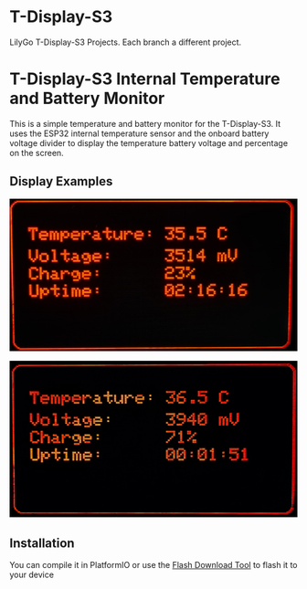 # T-Display-S3
LilyGo T-Display-S3 Projects. Each branch a different project.

# T-Display-S3 Internal Temperature and Battery Monitor

This is a simple temperature and battery monitor for the T-Display-S3.
It uses the ESP32 internal temperature sensor and the onboard battery voltage divider to display the temperature battery voltage and percentage on the screen.

## Display Examples

![T-Display showing temperature of 36.5°C, voltage of 3940mV, 71% charge, and uptime of 00:01:51](20250204_000542-2.jpg)

![T-Display showing temperature of 35.5°C, voltage of 3514mV, 23% charge, and uptime of 02:16:16](20250203_215118-2.jpg)



## Installation

You can compile it in PlatformIO or use the [Flash Download Tool](https://docs.espressif.com/projects/esp-test-tools/en/latest/esp32/production_stage/tools/flash_download_tool.html) to flash it to your device


